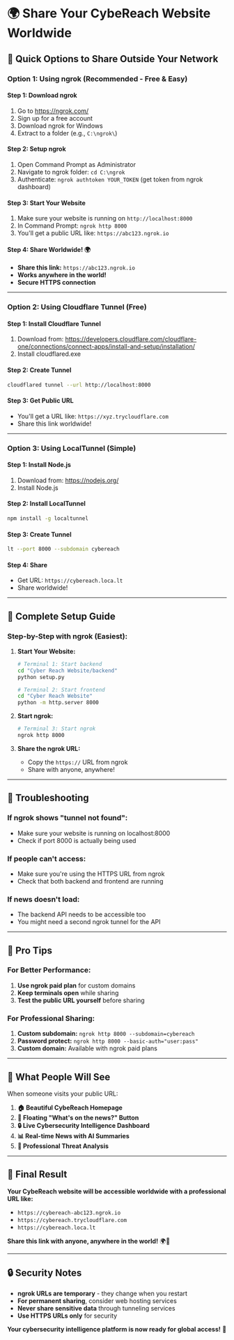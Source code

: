 # 🌍 Share Your CybeReach Website Worldwide

## 🚀 Quick Options to Share Outside Your Network

### Option 1: Using ngrok (Recommended - Free & Easy)

#### Step 1: Download ngrok
1. Go to https://ngrok.com/
2. Sign up for a free account
3. Download ngrok for Windows
4. Extract to a folder (e.g., `C:\ngrok\`)

#### Step 2: Setup ngrok
1. Open Command Prompt as Administrator
2. Navigate to ngrok folder: `cd C:\ngrok`
3. Authenticate: `ngrok authtoken YOUR_TOKEN` (get token from ngrok dashboard)

#### Step 3: Start Your Website
1. Make sure your website is running on `http://localhost:8000`
2. In Command Prompt: `ngrok http 8000`
3. You'll get a public URL like: `https://abc123.ngrok.io`

#### Step 4: Share Worldwide! 🌍
- **Share this link:** `https://abc123.ngrok.io`
- **Works anywhere in the world!**
- **Secure HTTPS connection**

---

### Option 2: Using Cloudflare Tunnel (Free)

#### Step 1: Install Cloudflare Tunnel
1. Download from: https://developers.cloudflare.com/cloudflare-one/connections/connect-apps/install-and-setup/installation/
2. Install cloudflared.exe

#### Step 2: Create Tunnel
```bash
cloudflared tunnel --url http://localhost:8000
```

#### Step 3: Get Public URL
- You'll get a URL like: `https://xyz.trycloudflare.com`
- Share this link worldwide!

---

### Option 3: Using LocalTunnel (Simple)

#### Step 1: Install Node.js
1. Download from: https://nodejs.org/
2. Install Node.js

#### Step 2: Install LocalTunnel
```bash
npm install -g localtunnel
```

#### Step 3: Create Tunnel
```bash
lt --port 8000 --subdomain cybereach
```

#### Step 4: Share
- Get URL: `https://cybereach.loca.lt`
- Share worldwide!

---

## 🎯 Complete Setup Guide

### Step-by-Step with ngrok (Easiest):

1. **Start Your Website:**
   ```bash
   # Terminal 1: Start backend
   cd "Cyber Reach Website/backend"
   python setup.py
   
   # Terminal 2: Start frontend
   cd "Cyber Reach Website"
   python -m http.server 8000
   ```

2. **Start ngrok:**
   ```bash
   # Terminal 3: Start ngrok
   ngrok http 8000
   ```

3. **Share the ngrok URL:**
   - Copy the `https://` URL from ngrok
   - Share with anyone, anywhere!

---

## 🔧 Troubleshooting

### If ngrok shows "tunnel not found":
- Make sure your website is running on localhost:8000
- Check if port 8000 is actually being used

### If people can't access:
- Make sure you're using the HTTPS URL from ngrok
- Check that both backend and frontend are running

### If news doesn't load:
- The backend API needs to be accessible too
- You might need a second ngrok tunnel for the API

---

## 🌟 Pro Tips

### For Better Performance:
1. **Use ngrok paid plan** for custom domains
2. **Keep terminals open** while sharing
3. **Test the public URL yourself** before sharing

### For Professional Sharing:
1. **Custom subdomain:** `ngrok http 8000 --subdomain=cybereach`
2. **Password protect:** `ngrok http 8000 --basic-auth="user:pass"`
3. **Custom domain:** Available with ngrok paid plans

---

## 📱 What People Will See

When someone visits your public URL:

1. **🏠 Beautiful CybeReach Homepage**
2. **📰 Floating "What's on the news?" Button**
3. **🔒 Live Cybersecurity Intelligence Dashboard**
4. **📊 Real-time News with AI Summaries**
5. **🎯 Professional Threat Analysis**

---

## 🎉 Final Result

**Your CybeReach website will be accessible worldwide with a professional URL like:**

- `https://cybereach-abc123.ngrok.io`
- `https://cybereach.trycloudflare.com`
- `https://cybereach.loca.lt`

**Share this link with anyone, anywhere in the world!** 🌍🚀

---

## 🔒 Security Notes

- **ngrok URLs are temporary** - they change when you restart
- **For permanent sharing**, consider web hosting services
- **Never share sensitive data** through tunneling services
- **Use HTTPS URLs only** for security

**Your cybersecurity intelligence platform is now ready for global access!** 🌟
